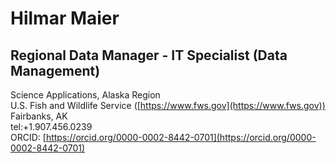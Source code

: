 # Hilmar Maier
## Regional Data Manager - IT Specialist (Data Management)

Science Applications, Alaska Region  
U.S. Fish and Wildlife Service ([https://www.fws.gov](https://www.fws.gov))  
Fairbanks, AK  
tel:+1.907.456.0239  
ORCID: [https://orcid.org/0000-0002-8442-0701](https://orcid.org/0000-0002-8442-0701)
